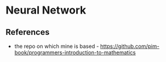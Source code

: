# Neural Network

## References

- the repo on which mine is based - <https://github.com/pim-book/programmers-introduction-to-mathematics>
